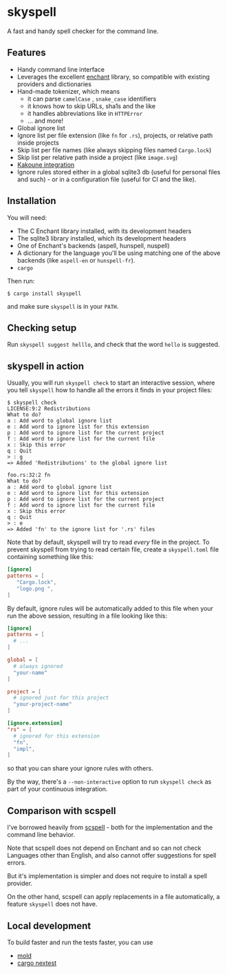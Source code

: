 # skyspell

A fast and handy spell checker for the command line.

## Features

* Handy command line interface
* Leverages the excellent [enchant](https://abiword.github.io/enchant/) library,
  so compatible with existing providers and dictionaries
* Hand-made tokenizer, which means
   * it can parse `camelCase` , `snake_case` identifiers
   * it knows how to skip URLs, sha1s and the like
   * it handles abbreviations like in `HTTPError`
   * ... and more!
* Global ignore list
* Ignore list per file extension (like `fn` for `.rs`), projects, or
  relative path inside projects
* Skip list per file names (like always skipping files named `Cargo.lock`)
* Skip list per relative path inside a project (like `image.svg`)
* [Kakoune integration](https://github.com/your-tools/skyspell/blob/main/crates/kak/README.md)
* Ignore rules stored either in a global sqlite3 db (useful for personal files and such) - or in a configuration file (useful for CI and the like).

## Installation

You will need:

* The C Enchant library installed, with its development headers
* The sqlite3 library installed, which its development headers
* One of Enchant's backends (aspell, hunspell, nuspell)
* A dictionary for the language you'll be using matching one of
  the above backends (like `aspell-en` or `hunspell-fr`).
* `cargo`

Then run:

```
$ cargo install skyspell
```

and make sure `skyspell` is in your `PATH`.

## Checking setup

Run `skyspell suggest helllo`, and check that the word `hello`
is suggested.

## skyspell in action

Usually, you will run `skyspell check` to start an interactive session,
where you tell `skyspell` how to handle all the errors it finds in your
project files:

```
$ skyspell check
LICENSE:9:2 Redistributions
What to do?
a : Add word to global ignore list
e : Add word to ignore list for this extension
p : Add word to ignore list for the current project
f : Add word to ignore list for the current file
x : Skip this error
q : Quit
> : g
=> Added 'Redistributions' to the global ignore list

foo.rs:32:2 fn
What to do?
a : Add word to global ignore list
e : Add word to ignore list for this extension
p : Add word to ignore list for the current project
f : Add word to ignore list for the current file
x : Skip this error
q : Quit
> : e
=> Added 'fn' to the ignore list for '.rs' files
```

Note that by default, skyspell will try to read *every* file in the project.
To prevent skyspell from trying to read certain file, create a `skyspell.toml` file containing something like this:

```toml
[ignore]
patterns = [
   "Cargo.lock",
   "logo.png ",
]
```

By default, ignore rules will be automatically added to this file when
your run the above session, resulting in a file looking like this:

```toml
[ignore]
patterns = [
  # ...
]

global = [
  # always ignored
  "your-name"
]

project = [
  # ignored just for this project
  "your-project-name"
]

[ignore.extension]
"rs" = [
  # ignored for this extension
  "fn",
  "impl",
]
```

so that you can share your ignore rules with others.

By the way, there's a `--non-interactive` option to run `skyspell check`
as part of your continuous integration.

## Comparison with scspell

I've borrowed heavily from [scspell](https://github.com/myint/scspell) -
both for the implementation and the command line behavior.

Note that scspell does not depend on Enchant and so can not check
Languages other than English, and also cannot offer suggestions for
spell errors.

But it's implementation is simpler and does not require to install a
spell provider.

On the other hand, scspell can apply replacements in a file automatically,
a feature `skyspell` does not have.

## Local development

To build faster and run the tests faster, you can use

* [mold](https://github.com/rui314/mold/)
* [cargo nextest](https://nexte.st/)
